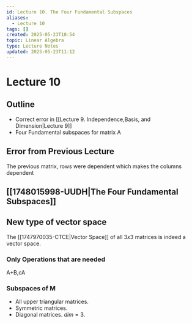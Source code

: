 ```yaml
---
id: Lecture 10. The Four Fundamental Subspaces
aliases:
  - Lecture 10
tags: []
created: 2025-05-23T10:54
topic: Linear Algebra
type: Lecture Notes
updated: 2025-05-23T11:12
---
```


# Lecture 10

## Outline

- Correct error in [[Lecture 9. Independence,Basis, and Dimension|Lecture 9]]
- Four Fundamental subspaces for matrix A

## Error from Previous Lecture

The previous matrix, rows were dependent which makes the columns dependent

## [[1748015998-UUDH|The Four Fundamental Subspaces]]

## New type of vector space

The [[1747970035-CTCE|Vector Space]] of all $3x3$ matrices is indeed a vector space.

### Only Operations that are needed

A+B,cA

### Subspaces of M

- All upper triangular matrices.
- Symmetric matrices.
- Diagonal matrices. $dim = 3$.
